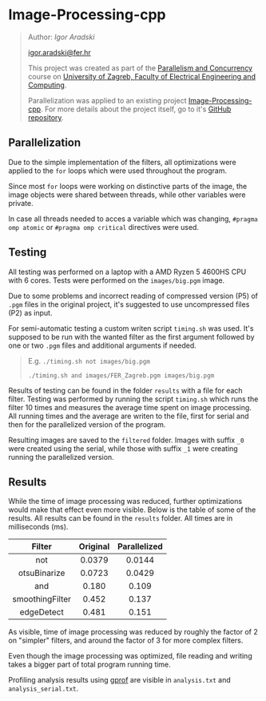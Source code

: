 # Image-Processing-cpp
> Author: *Igor Aradski*
>
> igor.aradski@fer.hr
>
> This project was created as part of the [Parallelism and Concurrency](https://www.fer.unizg.hr/en/course/bopsaa) course on [University of Zagreb, Faculty of Electrical Engineering and Computing](https://www.fer.unizg.hr/en). 
>
> Parallelization was applied to an existing project [Image-Processing-cpp](https://github.com/Yuhala/image-processing-cpp). For more details about the project itself, go to it's [GitHub repository](https://github.com/Yuhala/image-processing-cpp). 


## Parallelization
Due to the simple implementation of the filters, all optimizations were applied to the `for` loops which were used throughout the program. 

Since most `for` loops were working on distinctive parts of the image, the image objects were shared between threads, while other variables were private. 

In case all threads needed to acces a variable which was changing, ```#pragma omp atomic``` or ```#pragma omp critical``` directives were used. 

## Testing

All testing was performed on a laptop with a AMD Ryzen 5 4600HS CPU with 6 cores. Tests were performed on the `images/big.pgm` image.

Due to some problems and incorrect reading of compressed version (P5) of `.pgm` files in the original project, it's suggested to use uncompressed files (P2) as input.

For semi-automatic testing a custom writen script `timing.sh` was used. It's supposed to be run with the wanted filter as the first argument followed by one or two `.pgm` files and additional arguments if needed. 
> E.g.  `./timing.sh not images/big.pgm`
>
> `./timing.sh and images/FER_Zagreb.pgm images/big.pgm`


Results of testing can be found in the folder `results` with a file for each filter. Testing was performed by running the script `timing.sh` which runs the filter 10 times and measures the average time spent on image processing. All running times and the average are writen to the file, first for serial and then for the parallelized version of the program. 

Resulting images are saved to the `filtered` folder. Images with suffix `_0` were created using the serial, while those with suffix `_1` were creating running the parallelized version.


## Results
While the time of image processing was reduced, further optimizations would make that effect even more visible. Below is the table of some of the results. All results can be found in the `results` folder. All times are in milliseconds (ms). 

|Filter         | Original  | Parallelized  |
|:---:          |   :---:   |   :---:       |
|not            |0.0379     |0.0144         |
|otsuBinarize   |0.0723     |0.0429         |
|and            |0.180      |0.109          |
|smoothingFilter|0.452      |0.137          |
|edgeDetect     |0.481      |0.151          |

As visible, time of image processing was reduced by roughly the factor of 2 on "simpler" filters, and around the factor of 3 for more complex filters. 

Even though the image processing was optimized, file reading and writing takes a bigger part of total program running time. 

Profiling analysis results using [gprof](https://sourceware.org/binutils/docs/gprof/) are visible in `analysis.txt` and `analysis_serial.txt`.